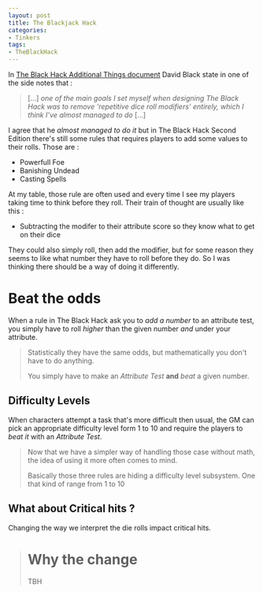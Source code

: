 ```yaml
---
layout: post
title: The Blackjack Hack
categories: 
- Tinkers
tags: 
- TheBlackHack
---
```


In [The Black Hack Additional Things document](http://dngnsndrgns.blogspot.com/2016/05/additional-things.html)  David Black state in one of the side notes that :

> [...] _one of the main goals I set myself when designing The Black Hack was to remove 'repetitive dice roll modifiers' entirely, which I think I’ve almost managed to do_ [...]

I agree that he _almost managed to do it_ but in The Black Hack Second Edition there's still some rules that requires players to add some values to their rolls. Those are : 
 * Powerfull Foe
 * Banishing Undead
 * Casting Spells

At my table, those rule are often used and every time I see my players taking time to think before they roll. Their train of thought are usually like this :
 * Subtracting the modifer to their attribute score so they know what to get on their dice
 
They could also simply roll, then add the modifier, but for some reason they seems to like what number they have to roll before they do. 
 So I was thinking there should be a way of doing it differently.




# Beat the odds
When a rule in The Black Hack ask you to _add a number_ to an attribute test, you simply have to roll _higher_ than the given number _and_ under your attribute.

> Statistically they have the same odds, but mathematically you don't have to do anything.
> 
> You simply have to make an _Attribute Test_ **and** _beat_ a given number.

## Difficulty Levels

When characters attempt a task that's more difficult then usual, the GM can pick an appropriate difficulty level form  1 to 10 and require the players to _beat it_ with an _Attribute Test_.

> Now that we have a simpler way of handling those case without math, the idea of using it more often comes to mind.
> 
> Basically those three rules are hiding a difficulty level subsystem. One that kind of range from 1 to 10

## What about Critical hits ?
Changing the way we interpret the die rolls impact critical hits. 

> # Why the change
> TBH 
<!--stackedit_data:
eyJoaXN0b3J5IjpbLTkyODg4MTg4MCwtMjgwODA0ODM5LDEzND
UwODA3NzQsNzMwOTk4MTE2XX0=
-->
